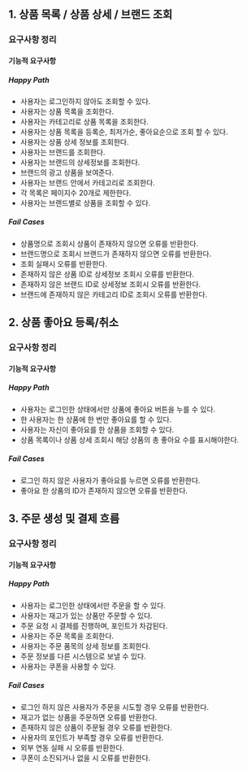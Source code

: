 ## 1. 상품 목록 / 상품 상세 / 브랜드 조회
### 요구사항 정리
#### 기능적 요구사항
##### Happy Path
- 사용자는 로그인하지 않아도 조회할 수 있다.
- 사용자는 상품 목록을 조회한다.
- 사용자는 카테고리로 상품 목록을 조회한다.
- 사용자는 상품 목록을 등록순, 최저가순, 좋아요순으로 조회 할 수 있다.
- 사용자는 상품 상세 정보를 조회한다.
- 사용자는 브랜드를 조회한다.
- 사용자는 브랜드의 상세정보를 조회한다.
- 브랜드의 광고 상품을 보여준다.
- 사용자는 브랜드 안에서 카테고리로 조회한다.
- 각 목록은 페이지수 20개로 제한한다.
- 사용자는 브랜드별로 상품을 조회할 수 있다.

##### Fail Cases
- 상품명으로 조회시 상품이 존재하지 않으면 오류를 반환한다.
- 브랜드명으로 조회시 브랜드가 존재하지 않으면 오류를 반환한다.
- 조회 실패시 오류를 반환한다.
- 존재하지 않은 상품 ID로 상세정보 조회시 오류를 반환한다.
- 존재하지 않은 브랜드 ID로 상세정보 조회시 오류를 반환한다.
- 브랜드에 존재하지 않은 카테고리 ID로 조회시 오류를 반환한다.

## 2. 상품 좋아요 등록/취소
### 요구사항 정리
#### 기능적 요구사항
##### Happy Path
- 사용자는 로그인한 상태에서만 상품에 좋아요 버튼을 누를 수 있다.
- 한 사용자는 한 상품에 한 번만 좋아요를 할 수 있다.
- 사용자는 자신이 좋아요를 한 상품을 조회할 수 있다.
- 상품 목록이나 상품 상세 조회시 해당 상품의 총 좋아요 수를 표시해야한다.

##### Fail Cases
- 로그인 하지 않은 사용자가 좋아요를 누르면 오류를 반환한다.
- 좋아요 한 상품의 ID가 존재하지 않으면 오류를 반환한다.

## 3. 주문 생성 및 결제 흐름
### 요구사항 정리
#### 기능적 요구사항
##### Happy Path
- 사용자는 로그인한 상태에서만 주문을 할 수 있다.
- 사용자는 재고가 있는 상품만 주문할 수 있다.
- 주문 요청 시 결제를 진행하며, 포인트가 차감된다.
- 사용자는 주문 목록을 조회한다.
- 사용자는 주문 품목의 상세 정보를 조회한다.
- 주문 정보를 다른 시스템으로 보낼 수 있다.
- 사용자는 쿠폰을 사용할 수 있다.

##### Fail Cases
- 로그인 하지 않은 사용자가 주문을 시도할 경우 오류를 반환한다.
- 재고가 없는 상품을 주문하면 오류를 반환한다.
- 존재하지 않은 상품이 주문될 경우 오류를 반환한다.
- 사용자의 포인트가 부족할 경우 오류를 반환한다.
- 외부 연동 실패 시 오류를 반환한다.
- 쿠폰이 소진되거나 없을 시 오류를 반환한다.